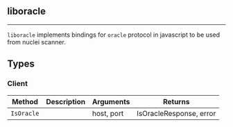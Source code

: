 ## liboracle 
---


`liboracle` implements bindings for `oracle` protocol in javascript
to be used from nuclei scanner.



## Types

### Client

 

| Method | Description | Arguments | Returns |
|--------|-------------|-----------|---------|
| `IsOracle` |   | host, port | IsOracleResponse, error |

